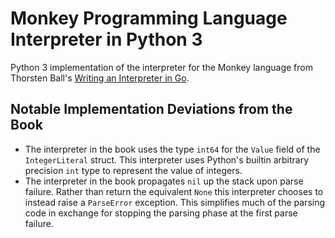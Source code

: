 # Monkey Programming Language Interpreter in Python 3
Python 3 implementation of the interpreter for the Monkey language from Thorsten
Ball's [Writing an Interpreter in Go](https://interpreterbook.com/).

## Notable Implementation Deviations from the Book
+ The interpreter in the book uses the type `int64` for the `Value` field of the
`IntegerLiteral` struct. This interpreter uses Python's builtin arbitrary
precision `int` type to represent the value of integers.
+ The interpreter in the book propagates `nil` up the stack upon parse failure.
Rather than return the equivalent `None` this interpreter chooses to instead
raise a `ParseError` exception. This simplifies much of the parsing code in
exchange for stopping the parsing phase at the first parse failure.
